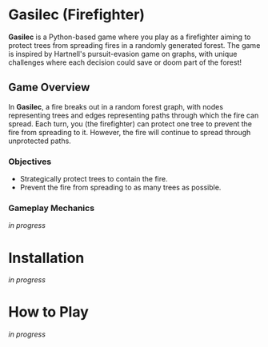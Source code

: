 # Gasilec (Firefighter)
**Gasilec** is a Python-based game where you play as a firefighter aiming to protect trees from spreading fires in a randomly generated forest. The game is inspired by Hartnell's pursuit-evasion game on graphs, with unique challenges where each decision could save or doom part of the forest!

## Game Overview
In **Gasilec**, a fire breaks out in a random forest graph, with nodes representing trees and edges representing paths through which the fire can spread. Each turn, you (the firefighter) can protect one tree to prevent the fire from spreading to it. However, the fire will continue to spread through unprotected paths.

### Objectives
- Strategically protect trees to contain the fire.
- Prevent the fire from spreading to as many trees as possible.

### Gameplay Mechanics
*in progress*

# Installation
*in progress*

# How to Play
*in progress*
